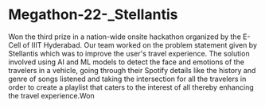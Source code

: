 # Megathon-22-_Stellantis

Won the third prize in a nation-wide onsite hackathon organized by the E-Cell of IIIT Hyderabad. Our team worked on the problem statement given by Stellantis which was to improve the user's travel experience. The solution involved using AI and ML models to detect the face and emotions of the travelers in a vehicle, going through their Spotify details like the history and genre of songs listened and taking the intersection for all the travelers in order to create a playlist that caters to the interest of all thereby enhancing the travel experience.Won
